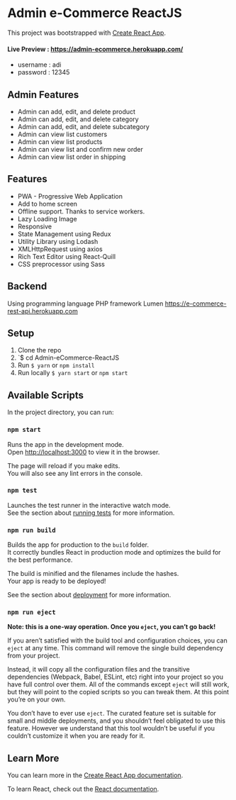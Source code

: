 # Admin e-Commerce ReactJS

This project was bootstrapped with [Create React App](https://github.com/facebook/create-react-app).
#### Live Preview : https://admin-ecommerce.herokuapp.com/
- username : adi
- password : 12345

## Admin Features
- Admin can add, edit, and delete product
- Admin can add, edit, and delete category
- Admin can add, edit, and delete subcategory
- Admin can view list customers
- Admin can view list products
- Admin can view list and confirm new order
- Admin can view list order in shipping

## Features
- PWA - Progressive Web Application
- Add to home screen
- Offline support. Thanks to service workers.
- Lazy Loading Image
- Responsive
- State Management using Redux
- Utility Library using Lodash
- XMLHttpRequest using axios
- Rich Text Editor using React-Quill
- CSS preprocessor using Sass

## Backend
Using programming language PHP framework Lumen
https://e-commerce-rest-api.herokuapp.com

## Setup

1. Clone the repo
2. `$ cd Admin-eCommerce-ReactJS
3. Run `$ yarn` or `npm install`
4. Run locally `$ yarn start` or `npm start`


## Available Scripts

In the project directory, you can run:

### `npm start`

Runs the app in the development mode.<br>
Open [http://localhost:3000](http://localhost:3000) to view it in the browser.

The page will reload if you make edits.<br>
You will also see any lint errors in the console.

### `npm test`

Launches the test runner in the interactive watch mode.<br>
See the section about [running tests](https://facebook.github.io/create-react-app/docs/running-tests) for more information.

### `npm run build`

Builds the app for production to the `build` folder.<br>
It correctly bundles React in production mode and optimizes the build for the best performance.

The build is minified and the filenames include the hashes.<br>
Your app is ready to be deployed!

See the section about [deployment](https://facebook.github.io/create-react-app/docs/deployment) for more information.

### `npm run eject`

**Note: this is a one-way operation. Once you `eject`, you can’t go back!**

If you aren’t satisfied with the build tool and configuration choices, you can `eject` at any time. This command will remove the single build dependency from your project.

Instead, it will copy all the configuration files and the transitive dependencies (Webpack, Babel, ESLint, etc) right into your project so you have full control over them. All of the commands except `eject` will still work, but they will point to the copied scripts so you can tweak them. At this point you’re on your own.

You don’t have to ever use `eject`. The curated feature set is suitable for small and middle deployments, and you shouldn’t feel obligated to use this feature. However we understand that this tool wouldn’t be useful if you couldn’t customize it when you are ready for it.

## Learn More

You can learn more in the [Create React App documentation](https://facebook.github.io/create-react-app/docs/getting-started).

To learn React, check out the [React documentation](https://reactjs.org/).
